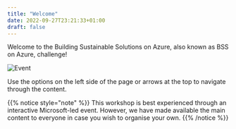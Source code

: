 ```yaml
---
title: "Welcome"
date: 2022-09-27T23:21:33+01:00
draft: false
---
```

Welcome to the Building Sustainable Solutions on Azure, also known as BSS on Azure, challenge!

![Event](images/event-banner.jpg "event banner")

Use the options on the left side of the page or arrows at the top to navigate through the content.

{{% notice style="note" %}}
This workshop is best experienced through an interactive Microsoft-led event. However, we have made available the main content to everyone in case you wish to organise your own.
{{% /notice %}}
